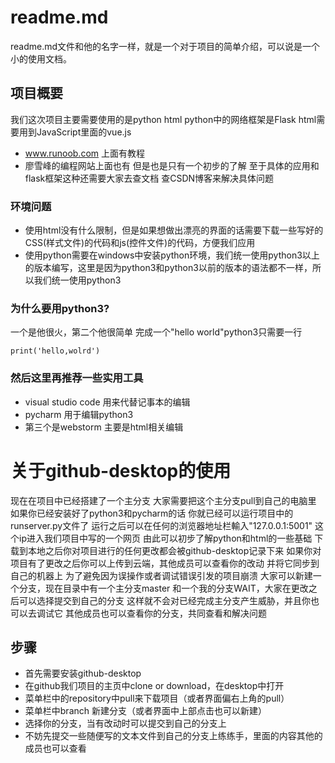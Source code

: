 # readme.md

readme.md文件和他的名字一样，就是一个对于项目的简单介绍，可以说是一个小的使用文档。
## 项目概要
我们这次项目主要需要使用的是python html 
python中的网络框架是Flask
html需要用到JavaScript里面的vue.js
* www.runoob.com   上面有教程
* 廖雪峰的编程网站上面也有
但是也是只有一个初步的了解
至于具体的应用和flask框架这种还需要大家去查文档
查CSDN博客来解决具体问题
### 环境问题
* 使用html没有什么限制，但是如果想做出漂亮的界面的话需要下载一些写好的CSS(样式文件)的代码和js(控件文件)的代码，方便我们应用
* 使用python需要在windows中安装python环境，我们统一使用python3以上的版本编写，这里是因为python3和python3以前的版本的语法都不一样，所以我们统一使用python3
### 为什么要用python3?
一个是他很火，第二个他很简单
完成一个"hello world"python3只需要一行

`print('hello,wolrd')`

### 然后这里再推荐一些实用工具
* visual studio code 用来代替记事本的编辑
* pycharm 用于编辑python3
* 第三个是webstorm 主要是html相关编辑
# 关于github-desktop的使用
现在在项目中已经搭建了一个主分支
大家需要把这个主分支pull到自己的电脑里
如果你已经安装好了python3和pycharm的话
你就已经可以运行项目中的runserver.py文件了
运行之后可以在任何的浏览器地址栏輸入"127.0.0.1:5001"
这个ip进入我们项目中写的一个网页
由此可以初步了解python和html的一些基础
下载到本地之后你对项目进行的任何更改都会被github-desktop记录下来
如果你对项目有了更改之后你可以上传到云端，其他成员可以查看你的改动
并将它同步到自己的机器上
为了避免因为误操作或者调试错误引发的项目崩溃
大家可以新建一个分支，现在目录中有一个主分支master
和一个我的分支WAIT，大家在更改之后可以选择提交到自己的分支
这样就不会对已经完成主分支产生威胁，并且你也可以去调试它
其他成员也可以查看你的分支，共同查看和解决问题
## 步骤
* 首先需要安装github-desktop
* 在github我们项目的主页中clone or download，在desktop中打开
* 菜单栏中的repository中pull来下载项目（或者界面偏右上角的pull）
* 菜单栏中branch 新建分支（或者界面中上部点击也可以新建）
* 选择你的分支，当有改动时可以提交到自己的分支上
* 不妨先提交一些随便写的文本文件到自己的分支上练练手，里面的内容其他的成员也可以查看